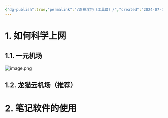 ```yaml
---
{"dg-publish":true,"permalink":"/奇技淫巧（工具篇）/","created":"2024-07-19T16:03:33.175+08:00","updated":"2024-07-19T17:02:13.089+08:00"}
---
```


# 1. 如何科学上网
## 1.1. 一元机场
![image.png](https://anyulin-1327793486.cos.ap-beijing.myqcloud.com/20240719161110.png)

## 1.2. 龙猫云机场（推荐）
# 2. 笔记软件的使用



